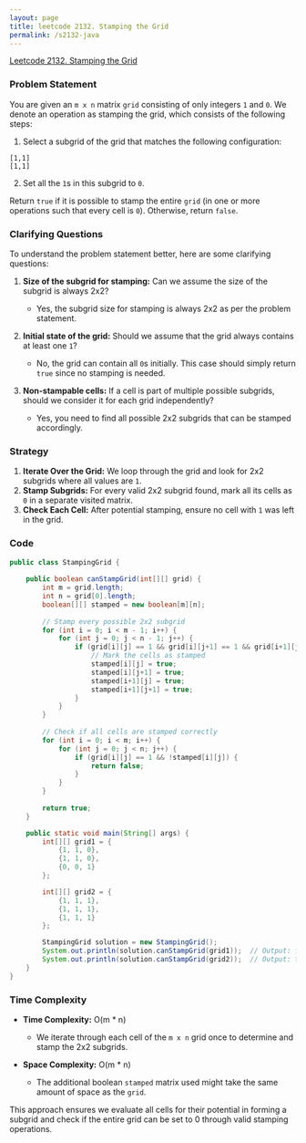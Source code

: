 ```yaml
---
layout: page
title: leetcode 2132. Stamping the Grid
permalink: /s2132-java
---
```

[Leetcode 2132. Stamping the Grid](https://algoadvance.github.io/algoadvance/l2132)
### Problem Statement

You are given an `m x n` matrix `grid` consisting of only integers `1` and `0`. We denote an operation as stamping the grid, which consists of the following steps:
1. Select a subgrid of the grid that matches the following configuration:

```
[1,1]
[1,1]
```

2. Set all the `1`s in this subgrid to `0`.

Return `true` if it is possible to stamp the entire `grid` (in one or more operations such that every cell is `0`). Otherwise, return `false`.

### Clarifying Questions

To understand the problem statement better, here are some clarifying questions:

1. **Size of the subgrid for stamping:** Can we assume the size of the subgrid is always 2x2?
   - Yes, the subgrid size for stamping is always 2x2 as per the problem statement.
   
2. **Initial state of the grid:** Should we assume that the grid always contains at least one `1`?
   - No, the grid can contain all `0`s initially. This case should simply return `true` since no stamping is needed.

3. **Non-stampable cells:** If a cell is part of multiple possible subgrids, should we consider it for each grid independently?
   - Yes, you need to find all possible 2x2 subgrids that can be stamped accordingly.

### Strategy

1. **Iterate Over the Grid:** We loop through the grid and look for 2x2 subgrids where all values are `1`.
2. **Stamp Subgrids:** For every valid 2x2 subgrid found, mark all its cells as `0` in a separate visited matrix.
3. **Check Each Cell:** After potential stamping, ensure no cell with `1` was left in the grid.

### Code

```java
public class StampingGrid {
    
    public boolean canStampGrid(int[][] grid) {
        int m = grid.length;
        int n = grid[0].length;
        boolean[][] stamped = new boolean[m][n];
        
        // Stamp every possible 2x2 subgrid
        for (int i = 0; i < m - 1; i++) {
            for (int j = 0; j < n - 1; j++) {
                if (grid[i][j] == 1 && grid[i][j+1] == 1 && grid[i+1][j] == 1 && grid[i+1][j+1] == 1) {
                    // Mark the cells as stamped
                    stamped[i][j] = true;
                    stamped[i][j+1] = true;
                    stamped[i+1][j] = true;
                    stamped[i+1][j+1] = true;
                }
            }
        }
        
        // Check if all cells are stamped correctly
        for (int i = 0; i < m; i++) {
            for (int j = 0; j < n; j++) {
                if (grid[i][j] == 1 && !stamped[i][j]) {
                    return false;
                }
            }
        }
        
        return true;
    }

    public static void main(String[] args) {
        int[][] grid1 = {
            {1, 1, 0}, 
            {1, 1, 0}, 
            {0, 0, 1}
        };

        int[][] grid2 = {
            {1, 1, 1}, 
            {1, 1, 1}, 
            {1, 1, 1}
        };

        StampingGrid solution = new StampingGrid();
        System.out.println(solution.canStampGrid(grid1));  // Output: false
        System.out.println(solution.canStampGrid(grid2));  // Output: true
    }
}
```

### Time Complexity

- **Time Complexity:** O(m * n)
  - We iterate through each cell of the `m x n` grid once to determine and stamp the 2x2 subgrids.
  
- **Space Complexity:** O(m * n)
  - The additional boolean `stamped` matrix used might take the same amount of space as the `grid`.

This approach ensures we evaluate all cells for their potential in forming a subgrid and check if the entire grid can be set to 0 through valid stamping operations.